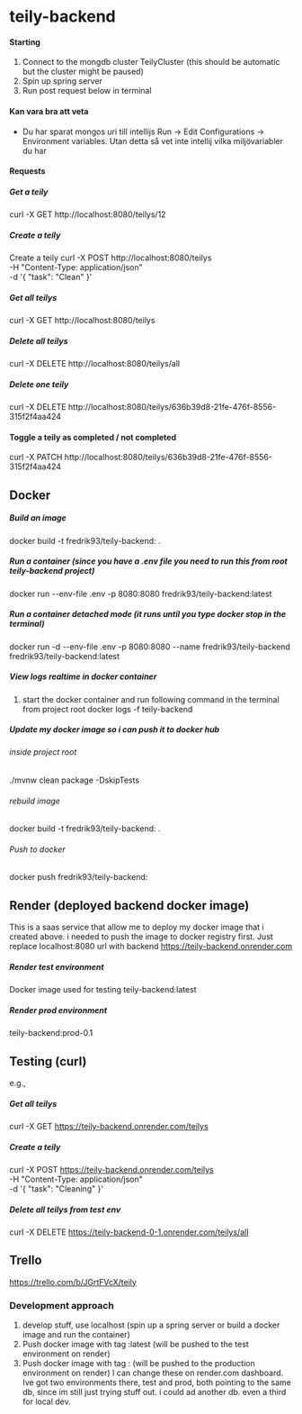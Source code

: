 # teily-backend

#### Starting 
1. Connect to the mongdb cluster TeilyCluster (this should be automatic but the cluster might be paused)
2. Spin up spring server
3. Run post request below in terminal 

#### Kan vara bra att veta  
* Du har sparat mongos uri till intellijs Run -> Edit Configurations -> Environment variables. Utan detta så vet inte intellij vilka miljövariabler du har

#### Requests 
##### Get a teily
curl -X GET http://localhost:8080/teilys/12
##### Create a teily 
Create a teily
curl -X POST http://localhost:8080/teilys \
-H "Content-Type: application/json" \
-d '{
"task": "Clean"
}'

##### Get all teilys 
curl -X GET http://localhost:8080/teilys

##### Delete all teilys 
curl -X DELETE http://localhost:8080/teilys/all

##### Delete one teily 
curl -X DELETE http://localhost:8080/teilys/636b39d8-21fe-476f-8556-315f2f4aa424
#### Toggle a teily as completed / not completed 
curl -X PATCH http://localhost:8080/teilys/636b39d8-21fe-476f-8556-315f2f4aa424


## Docker 
##### Build an image
docker build -t fredrik93/teily-backend:<tag> . 
##### Run a container (since you have a .env file you need to run this from root teily-backend project)
docker run --env-file .env -p 8080:8080 fredrik93/teily-backend:latest
##### Run a container detached mode (it runs until you type docker stop <container> in the terminal)
docker run -d --env-file .env -p 8080:8080 --name fredrik93/teily-backend fredrik93/teily-backend:latest
##### View logs realtime in docker container 
1. start the docker container and run following command in the terminal from project root 
docker logs -f teily-backend

##### Update my docker image so i can push it to docker hub 
###### inside project root
./mvnw clean package -DskipTests

###### rebuild image
docker build -t fredrik93/teily-backend:<tag> .

###### Push to docker 
docker push fredrik93/teily-backend:<tag> 


## Render (deployed backend docker image)
This is a saas service that allow me to deploy my docker image that i created above. i needed to push the image to docker registry first. 
Just replace localhost:8080 url with backend https://teily-backend.onrender.com

##### Render test environment 
Docker image used for testing 
teily-backend:latest
##### Render prod environment 
teily-backend:prod-0.1

## Testing (curl)
e.g., 
##### Get all teilys 
curl -X GET https://teily-backend.onrender.com/teilys
##### Create a teily 
curl -X POST https://teily-backend.onrender.com/teilys \
-H "Content-Type: application/json" \
-d '{
"task": "Cleaning"
}'
##### Delete all teilys from test env 
curl -X DELETE https://teily-backend-0-1.onrender.com/teilys/all


## Trello 
https://trello.com/b/JGrtFVcX/teily


### Development approach 
1. develop stuff, use localhost (spin up a spring server or build a docker image and run the container)
2. Push docker image with tag :latest (will be pushed to the test environment on render)
3. Push docker image with tag :<version> (will be pushed to the production environment on render)
I can change these on render.com dashboard. Ive got two environments there, test and prod, both pointing to the same db, since im still just trying stuff out. i could ad another db. even a third for local dev. 